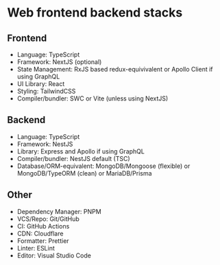 # Web frontend backend stacks

## Frontend
- Language: TypeScript
- Framework: NextJS (optional)
- State Management: RxJS based redux-equivivalent or Apollo Client if using GraphQL
- UI Library: React
- Styling: TailwindCSS
- Compiler/bundler: SWC or Vite (unless using NextJS)

## Backend
- Language: TypeScript
- Framework: NestJS
- Library: Express and Apollo if using GraphQL
- Compiler/bundler: NestJS default (TSC)
- Database/ORM-equivalent: MongoDB/Mongoose (flexible) or MongoDB/TypeORM (clean) or MariaDB/Prisma

## Other
- Dependency Manager: PNPM
- VCS/Repo: Git/GitHub
- CI: GitHub Actions
- CDN: Cloudflare
- Formatter: Prettier
- Linter: ESLint
- Editor: Visual Studio Code
